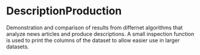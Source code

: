 # DescriptionProduction
Demonstration and comparison of results from differnet algorithms that analyze news articles and produce descriptions.
A small inspection function is used to print the columns of the dataset to allow easier use in larger datasets.

